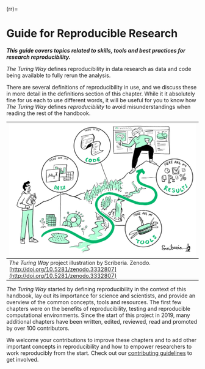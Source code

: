 (rr)=
# Guide for Reproducible Research

***This guide covers topics related to skills, tools and best practices for research reproducibility.***

_The Turing Way_ defines reproducibility in data research as data and code being available to fully rerun the analysis.

There are several definitions of reproducibility in use, and we discuss these in more detail in the definitions section of this chapter.
While it it absolutely fine for us each to use different words, it will be useful for you to know how _The Turing Way_ defines *reproducibility* to avoid misunderstandings when reading the rest of the handbook.

| ![A person showing another person what steps to take to make your data research reproducible](./figures/reproducibility.jpg) |
| ---------------|
| _The Turing Way_ project illustration by Scriberia. Zenodo. [http://doi.org/10.5281/zenodo.3332807](http://doi.org/10.5281/zenodo.3332807) |

_The Turing Way_ started by defining reproducibility in the context of this handbook, lay out its importance for science and scientists, and provide an overview of the common concepts, tools and resources.
The first few chapters were on the benefits of reproducibility, testing and reproducible computational environments.
Since the start of this project in 2019, many additional chapters have been written, edited, reviewed, read and promoted by over 100 contributors.

We welcome your contributions to improve these chapters and to add other important concepts in reproducibility and how to empower researchers to work reproducibly from the start.
Check out our [contributing guidelines](https://github.com/alan-turing-institute/the-turing-way/blob/master/CONTRIBUTING.md) to get involved.
